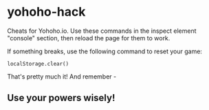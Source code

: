 # yohoho-hack
Cheats for Yohoho.io.
Use these commands in the inspect element "console" section, then reload the page for them to work.

If something breaks, use the following command to reset your game:

`localStorage.clear()`

That's pretty much it! And remember - 

## Use your powers wisely!

